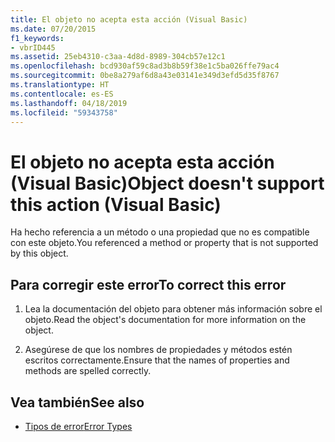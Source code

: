 ```yaml
---
title: El objeto no acepta esta acción (Visual Basic)
ms.date: 07/20/2015
f1_keywords:
- vbrID445
ms.assetid: 25eb4310-c3aa-4d8d-8989-304cb57e12c1
ms.openlocfilehash: bcd930af59c8ad3b8b59f38e1c5ba026ffe79ac4
ms.sourcegitcommit: 0be8a279af6d8a43e03141e349d3efd5d35f8767
ms.translationtype: HT
ms.contentlocale: es-ES
ms.lasthandoff: 04/18/2019
ms.locfileid: "59343758"
---
```

# <a name="object-doesnt-support-this-action-visual-basic"></a><span data-ttu-id="8897e-102">El objeto no acepta esta acción (Visual Basic)</span><span class="sxs-lookup"><span data-stu-id="8897e-102">Object doesn't support this action (Visual Basic)</span></span>
<span data-ttu-id="8897e-103">Ha hecho referencia a un método o una propiedad que no es compatible con este objeto.</span><span class="sxs-lookup"><span data-stu-id="8897e-103">You referenced a method or property that is not supported by this object.</span></span>  
  
## <a name="to-correct-this-error"></a><span data-ttu-id="8897e-104">Para corregir este error</span><span class="sxs-lookup"><span data-stu-id="8897e-104">To correct this error</span></span>  
  
1. <span data-ttu-id="8897e-105">Lea la documentación del objeto para obtener más información sobre el objeto.</span><span class="sxs-lookup"><span data-stu-id="8897e-105">Read the object's documentation for more information on the object.</span></span>  
  
2. <span data-ttu-id="8897e-106">Asegúrese de que los nombres de propiedades y métodos estén escritos correctamente.</span><span class="sxs-lookup"><span data-stu-id="8897e-106">Ensure that the names of properties and methods are spelled correctly.</span></span>  
  
## <a name="see-also"></a><span data-ttu-id="8897e-107">Vea también</span><span class="sxs-lookup"><span data-stu-id="8897e-107">See also</span></span>

- [<span data-ttu-id="8897e-108">Tipos de error</span><span class="sxs-lookup"><span data-stu-id="8897e-108">Error Types</span></span>](../../visual-basic/programming-guide/language-features/error-types.md)
